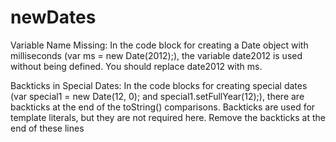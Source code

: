 # newDates
Variable Name Missing: In the code block for creating a Date object with milliseconds (var ms = new Date(2012);), the variable date2012 is used without being defined. You should replace date2012 with ms.

Backticks in Special Dates: In the code blocks for creating special dates (var special1 = new Date(12, 0); and special1.setFullYear(12);), there are backticks at the end of the toString() comparisons. Backticks are used for template literals, but they are not required here. Remove the backticks at the end of these lines
